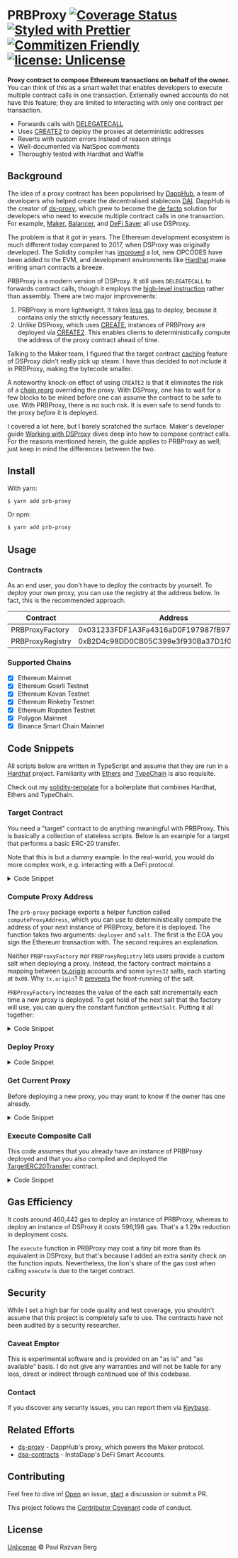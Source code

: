 # PRBProxy [![Coverage Status](https://coveralls.io/repos/github/paulrberg/prb-proxy/badge.svg?branch=main)](https://coveralls.io/github/paulrberg/prb-proxy?branch=main) [![Styled with Prettier](https://img.shields.io/badge/code_style-prettier-ff69b4.svg)](https://prettier.io) [![Commitizen Friendly](https://img.shields.io/badge/commitizen-friendly-brightgreen.svg)](http://commitizen.github.io/cz-cli/) [![license: Unlicense](https://img.shields.io/badge/license-Unlicense-yellow.svg)](https://unlicense.org/)

**Proxy contract to compose Ethereum transactions on behalf of the owner.** You can think of this as a smart wallet
that enables developers to execute multiple contract calls in one transaction. Externally owned accounts do not
have this feature; they are limited to interacting with only one contract per transaction.

- Forwards calls with [DELEGATECALL][2]
- Uses [CREATE2][1] to deploy the proxies at deterministic addresses
- Reverts with custom errors instead of reason strings
- Well-documented via NatSpec comments
- Thoroughly tested with Hardhat and Waffle

## Background

The idea of a proxy contract has been popularised by [DappHub](https://github.com/dapphub), a team of developers who helped create
the decentralised stablecoin [DAI](https://makerdao.com). DappHub is the creator of [ds-proxy](https://github.com/dapphub/ds-proxy),
which grew to become the [de facto](https://ethereum.stackexchange.com/a/90304/24693) solution for developers who need to execute multiple contract
calls in one transaction. For example, [Maker](https://makerdao.com), [Balancer](https://balancer.fi), and [DeFi
Saver](https://defisaver.com/) all use DSProxy.

The problem is that it got in years. The Ethereum development ecosystem is much different today compared to 2017,
when DSProxy was originally developed. The Solidity compiler has [improved](https://docs.soliditylang.org/en/v0.8.7/080-breaking-changes.html) a lot,
new OPCODES have been added to the EVM, and development environments like [Hardhat](https://hardhat.org/) make writing smart contracts a breeze.

PRBProxy is a modern version of DSProxy. It still uses `DELEGATECALL` to forwards contract calls, though it employs the
[high-level instruction](https://ethereum.stackexchange.com/q/37601/24693) rather than assembly. There are two major improvements:

1. PRBProxy is more lightweight. It takes [less gas](./README.md#gas-efficiency) to deploy, because it contains only the strictly necessary features.
2. Unlike DSProxy, which uses
   [CREATE](https://ethereum.stackexchange.com/questions/760/how-is-the-address-of-an-ethereum-contract-computed),
   instances of PRBProxy are deployed via [CREATE2][1]. This enables clients to deterministically compute the address of the proxy contract ahead of time.

Talking to the Maker team, I figured that the target contract [caching](https://github.com/dapphub/ds-proxy/blob/e17a2526ad5c9877ba925ff25c1119f519b7369b/src/proxy.sol#L130-L150)
feature of DSProxy didn't really pick up steam. I have thus decided to not include it in PRBProxy, making the bytecode smaller.

A noteworthy knock-on effect of using `CREATE2` is that it eliminates the risk of a [chain
reorg](https://en.bitcoin.it/wiki/Chain_Reorganization) overriding the proxy. With DSProxy, one has to wait for a few blocks to be
mined before one can assume the contract to be safe to use. With PRBProxy, there is no such risk. It is even safe to send funds to the proxy _before_ it is deployed.

I covered a lot here, but I barely scratched the surface. Maker's developer guide [Working with
DSProxy](https://github.com/makerdao/developerguides/blob/master/devtools/working-with-dsproxy/working-with-dsproxy.md)
dives deep into how to compose contract calls. For the reasons mentioned herein, the guide applies to PRBProxy as well;
just keep in mind the differences between the two.

## Install

With yarn:

```bash
$ yarn add prb-proxy
```

Or npm:

```bash
$ yarn add prb-proxy
```

## Usage

### Contracts

As an end user, you don't have to deploy the contracts by yourself. To deploy your own proxy, you can use the registry at the address below. In fact, this is the recommended approach.

| Contract         | Address                                    |
| ---------------- | ------------------------------------------ |
| PRBProxyFactory  | 0x031233FDF1A3Fa4316aD0F197987fB975172450E |
| PRBProxyRegistry | 0xB2D4c98DD0CB05C399e3f930Ba37D1f035d3C88A |

### Supported Chains

- [x] Ethereum Mainnet
- [x] Ethereum Goerli Testnet
- [x] Ethereum Kovan Testnet
- [x] Ethereum Rinkeby Testnet
- [x] Ethereum Ropsten Testnet
- [x] Polygon Mainnet
- [x] Binance Smart Chain Mainnet

## Code Snippets

All scripts below are written in TypeScript and assume that they are run in a [Hardhat](https://hardhat.org) project.
Familiarity with [Ethers](https://github.com/ethers-io/ethers.js) and
[TypeChain](https://github.com/ethereum-ts/TypeChain/tree/master/packages/hardhat) is also requisite.

Check out my [solidity-template](https://github.com/paulrberg/solidity-template) for a boilerplate that combines
Hardhat, Ethers and TypeChain.

### Target Contract

You need a "target" contract to do anything meaningful with PRBProxy. This is basically a collection of stateless
scripts. Below is an example for a target that performs a basic ERC-20 transfer.

Note that this is but a dummy example. In the real-world, you would do more complex work, e.g. interacting with a DeFi
protocol.

<details>
<summary>Code Snippet</summary>

```solidity
// SPDX-License-Identifier: Unlicense
pragma solidity >=0.8.4;

import "@openzeppelin/contracts/token/erc20/IERC20.sol"

contract TargetERC20Transfer {
    function transferTokens(IERC20 token, uint256 amount, address recipient) {
      // Transfer tokens from user to PRBProxy.
      token.transferFrom(msg.sender, amount);

      // Transfer tokens from PRBProxy to specific recipient.
      token.transfer(recipient, amount);
    }
}

```

</details>

### Compute Proxy Address

The `prb-proxy` package exports a helper function called `computeProxyAddress`, which you can use to deterministically
compute the address of your next instance of PRBProxy, before it is deployed. The function takes two arguments:
`deployer` and `salt`. The first is the EOA you sign the Ethereum transaction with. The second requires an explanation.

Neither `PRBProxyFactory` nor `PRBProxyRegistry` lets users provide a custom salt when deploying a proxy. Instead,
the factory contract maintains a mapping between
[tx.origin](https://ethereum.stackexchange.com/questions/109680/is-tx-origin-always-an-externally-owned-account-eoa)
accounts and some `bytes32` salts, each starting at `0x00`. Why `tx.origin`? It
[prevents](https://ethereum.stackexchange.com/questions/109272/how-to-prevent-front-running-the-salt-when-using-create2)
the front-running of the salt.

`PRBProxyFactory` increases the value of the each salt incrementally each time a new proxy is deployed. To get hold of the next
salt that the factory will use, you can query the constant function `getNextSalt`. Putting it all together:

<details>
<summary>Code Snippet</summary>

```ts
import { SignerWithAddress } from "@nomiclabs/hardhat-ethers/signers";
import { computeProxyAddress } from "prb-proxy";
import { PRBProxyFactory__factory } from "prb-proxy/typechain/factories/PRBProxyFactory__factory";
import { PRBProxyFactory } from "prb-proxy/typechain/PRBProxyFactory";

task("compute-proxy-address").setAction(async function (_, { ethers }) {
  const signers: SignerWithAddress[] = await ethers.getSigners();

  // Load PRBProxyFactory as an ethers.js contract.
  const factory: PRBProxyFactory = PRBProxyFactory__factory.connect(addresses.PRBProxyFactory, signers[0]);

  // Load the next salt. "signers[0]" is considered to be a proxy deployer.
  const nextSalt: string = await factory.getNextSalt(signers[0]);

  // Deterministically compute the address of your next instance of PRBProxy.
  const address: string = computeProxyAddress(signers[0].address, nextSalt);
});
```

</details>

### Deploy Proxy

<details>
<summary>Code Snippet</summary>

It is recommended to deploy the proxy via the `PRBProxyRegistry` contract. The registry guarantees that an owner
can have only one proxy at a time.

```ts
import { SignerWithAddress } from "@nomiclabs/hardhat-ethers/signers";
import { task } from "hardhat/config";
import { addresses } from "prb-proxy";
import { PRBProxyRegistry__factory } from "prb-proxy/typechain/factories/PRBProxyRegistry__factory";
import { PRBProxyRegistry } from "prb-proxy/typechain/PRBProxyRegistry";

task("deploy-prb-proxy").setAction(async function (_, { ethers }) {
  const signers: SignerWithAddress[] = await ethers.getSigners();

  // Load PRBProxyRegistry as an ethers.js contract.
  const registry: PRBProxyRegistry = PRBProxyRegistry__factory.connect(addresses.PRBProxyRegistry, signers[0]);

  // Call contract function "deploy" to deploy an instance of PRBProxy belonging to "msg.sender".
  const tx = await registry.deploy();

  // Wait for a block confirmation.
  await tx.wait(1);
});
```

</details>

### Get Current Proxy

Before deploying a new proxy, you may want to know if the owner has one already.

<details>
<summary>Code Snippet</summary>

```ts
import { SignerWithAddress } from "@nomiclabs/hardhat-ethers/signers";
import { computeProxyAddress } from "prb-proxy";
import { PRBProxyRegistry__factory } from "prb-proxy/typechain/factories/PRBProxyRegistry__factory";
import { PRBProxyRegistry } from "prb-proxy/typechain/PRBProxyRegistry";

task("get-current-proxy").setAction(async function (_, { ethers }) {
  const signers: SignerWithAddress[] = await ethers.getSigners();

  // Load PRBProxyRegistry as an ethers.js contract.
  const registry: PRBProxyRegistry = PRBProxyRegistry__factory.connect(addresses.PRBProxyRegistry, signers[0]);

  // Load the next salt. "signers[0]" is considered to be a proxy owner.
  const currentProxy: string = await registry.getCurrentProxy(signers[0]);

  // Deterministically compute the address of your instance of PRBProxy.
  const address: string = computeProxyAddress(signers[0].address, nextSalt);
});
```

</details>

### Execute Composite Call

This code assumes that you already have an instance of PRBProxy deployed and that you also compiled and deployed the
[TargetERC20Transfer](./README.md#target-contract) contract.

<details>
<summary>Code Snippet</summary>

```ts
import { BigNumber } from "@ethersproject/bignumber";
import { parseUnits } from "@ethersproject/units";
import { SignerWithAddress } from "@nomiclabs/hardhat-ethers/signers";
import { task } from "hardhat/config";
import { PRBProxy__factory } from "prb-proxy/typechain/factories/PRBProxy__factory";
import { PRBProxy } from "prb-proxy/typechain/PRBProxy";

import { TargetERC20Transfer__factory } from "../typechain/factories/TargetERC20Transfer__factory";
import { TargetERC20Transfer } from "../typechain/TargetERC20Transfer";

task("execute-composite-call").setAction(async function (_, { ethers }) {
  const signers: SignerWithAddress[] = await ethers.getSigners();

  // Load the PRBProxy as an ethers.js contract.
  const prbProxyAddress: string = "0x...";
  const prbProxy: PRBProxy = PRBProxy__factory.connect(prbProxyAddress, signers[0]);

  // Load the TargetERC20Transfer as an ethers.js contract.
  const targetAddress: string = "0x...";
  const target: TargetERC20Transfer = TargetERC20Transfer__factory.connect(targetAddress, signers[0]);

  // Encode the target contract call as calldata.
  const tokenAddress: string = "0x...";
  const amount: BigNumber = parseUnits("100");
  const recipient: string = "0x...";
  const data: string = target.interface.encodeFunctionData("transferTokens", [tokenAddress, amount, recipient]);

  // Execute the composite call.
  const receipt = await prbProxy.execute(targetAddress, data);
});
```

</details>

## Gas Efficiency

It costs around 460,442 gas to deploy an instance of PRBProxy, whereas to deploy an instance of DSProxy it costs 596,198
gas. That's a 1.29x reduction in deployment costs.

The `execute` function in PRBProxy may cost a tiny bit more than its equivalent in DSProxy, but that's because I
added an extra sanity check on the function inputs. Nevertheless, the lion's share of the gas cost when calling `execute`
is due to the target contract.

## Security

While I set a high bar for code quality and test coverage, you shouldn't assume that this project is completely safe to
use. The contracts have not been audited by a security researcher.

### Caveat Emptor

This is experimental software and is provided on an "as is" and "as available" basis. I do not give any warranties and
will not be liable for any loss, direct or indirect through continued use of this codebase.

### Contact

If you discover any security issues, you can report them via [Keybase](https://keybase.io/paulrberg).

## Related Efforts

- [ds-proxy](https://github.com/dapphub/ds-proxy) - DappHub's proxy, which powers the Maker protocol.
- [dsa-contracts](https://github.com/Instadapp/dsa-contracts) - InstaDapp's DeFi Smart Accounts.

## Contributing

Feel free to dive in! [Open](https://github.com/paulrberg/prb-proxy/issues/new) an issue,
[start](https://github.com/paulrberg/prb-proxy/discussions/new) a discussion or submit a PR.

This project follows the [Contributor Covenant](https://www.contributor-covenant.org/) code of conduct.

## License

[Unlicense](./LICENSE.md) © Paul Razvan Berg

<!-- Links -->

[1]: https://eips.ethereum.org/EIPS/eip-1014
[2]: https://ethereum.stackexchange.com/questions/3667/difference-between-call-callcode-and-delegatecall/3672
